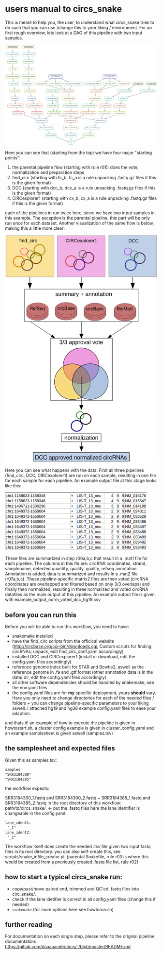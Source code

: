 # users manual to circs_snake
This is meant to help you, the user, to understand what circs_snake tries to do such that you can use /change this to your liking / environment.
For an first rough overview, lets look at a DAG of this pipeline with two input samples.

![Alt text](dag_before_vote.svg?raw=true "circs_snake DAG")

Here you can see that (starting from the top) we have four major "starting points":
1. the parental pipeline flow (starting with rule r01): does the vote, normalization and preparation steps
2. find_circ (starting with fc_b, fc_a is a rule unpacking .fastq.gz files if this is the given format)
3. DCC (starting with dcc_b, dcc_a is a rule unpacking .fastq.gz files if this is the given format)
4. CIRCexplorer1 (starting with cx_b, cx_a is a rule unpacking .fastq.gz files if this is the given format)

each of the pipelines in run twice here, since we have two input samples in this example. The exception is the parental pipeline, this part will be only run once for each dataset.
Another visualization of the same flow is below, making this a little more clear:

![Alt text](crude_flowchart_circs.svg?raw=true "circs_snake flowchart")

Here you can see what happens with the data:
First all three pipelines (find_circ, DCC, CIRCexplorer1) are run on each sample, resulting in one file for each sample for each pipeline. An example output file at this stage looks like this:

![Alt text](example_tsv_file.png?raw=true "head of example tsv out file")

These files are summarized in step r06a,b,c that result in a .mat1 file for each pipeline.
The columns in this fle are: circRNA coordinates, strand, samplename, detected quantity, quality, quality, refseq annotation
Annotation is added, data is summarized and results in a .mat2 file (r07a,b,c).
These pipeline-specific matrix2 files are then voted (circRNA coordinates are overlapped and filtered based on only 3/3 overlaps) and finally then normalized, resulting in three normalized and voted circRNA datafiles as the main output of this pipeline. An example output file is given with example_output_norm_voted_dcc_hg19.csv


## before you can run this
Before you will be able to run this workflow, you need to have:
- snakemake installed
- have the find_circ scripts from the officical website (http://circbase.org/cgi-bin/downloads.cgi, Custom scripts for finding circRNAs; unpack, edit find_circ_conf.yaml accordingly)
- installed DCC and CIRCexplorer1 (install or download, edit the config.yaml files accordingly)
- reference genome index built for STAR and Bowtie2, aswell as the reference genome in .fa and .gtf format (other annotation data is in the data/ dir, edit the config.yaml files accordingly)
- all other software dependencies should be handled by snakemake, see the env.yaml files
- the config.yaml files are for **my** specific deployment, yours **should** vary. Here you only need to change directories for each of the needed files / folders + you can change pipeline-specific parameters to your liking aswell. I attached hg19 and hg38 example config.yaml files to ease your adaption.

and thats it! an example of how to execute the pipeline is given in howtostart.sh, a cluster config example is given in cluster_config.yaml and an example samplesheet is given aswell (samples.tsv)


## the samplesheet and expected files

Given this as samples.tsv:
``` head samples.tsv
samples
"SRR3184300"
"SRR3184285"
```
the workflow expects:

SRR3184300_1.fastq and SRR3184300_2.fastq +
SRR3184385_1.fastq and SRR3184385_2.fastq
 in the root directory of this workflow: path/to/circs_snake/. <- put the .fastq files here
 the lane identifier is changeable in the config.yaml:
 ```
 lane_ident1:
  "_1"
 lane_ident2:
  "_2"
```

The workflow itself does create the needed .tsv file given two input fastq files in its root directory. you can also self-create this, see scripts/snake_infile_creator.pl. (parental Snakefile, rule r03 is where this would be created from a previously created .fastq file list, rule r02)



## how to start a typical circs_snake run:
- copy/past/move paired end, trimmed and QC'ed .fastq files into circ_snake/.
- check if the lane idetifier is correct in all config.yaml files (change this if needed)
- `snakemake` (for more options here see howtorun.sh)



## further reading

For documentation on each single step, please refer to the original pipeline documentation: https://gitlab.com/daaaaande/circs/-/blob/master/README.md

